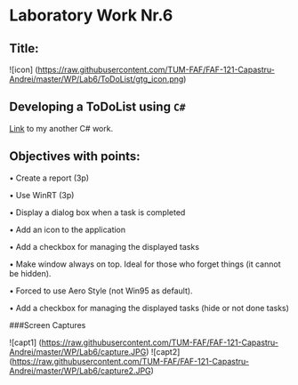 Laboratory Work Nr.6
====================
Title:
------
![icon] (https://raw.githubusercontent.com/TUM-FAF/FAF-121-Capastru-Andrei/master/WP/Lab6/ToDoList/gtg_icon.png)

Developing a ToDoList using `C#`
------------

[Link](https://github.com/TUM-FAF/FAF-121-Capastru-Andrei/tree/master/IDE/Lab%232) to my another C# work.

Objectives with points:
-----------------------
•	Create a report (3p)

•	Use WinRT (3p)

•	Display a dialog box when a task is completed

•	Add an icon to the application 

•	Add a checkbox for managing the displayed tasks

•	Make window always on top. Ideal for those who forget things (it cannot be hidden).

•	Forced to use Aero Style (not Win95 as default).

•	Add a checkbox for managing the displayed tasks (hide or not done tasks)

###Screen Captures

![capt1] (https://raw.githubusercontent.com/TUM-FAF/FAF-121-Capastru-Andrei/master/WP/Lab6/capture.JPG)
![capt2] (https://raw.githubusercontent.com/TUM-FAF/FAF-121-Capastru-Andrei/master/WP/Lab6/capture2.JPG)


